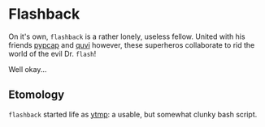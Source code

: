 # Flashback

On it's own, `flashback` is a rather lonely, useless fellow. United with his
friends [pypcap][] and [quvi][] however, these superheros collaborate to rid the
world of the evil Dr. `flash`!

Well okay...

## Etomology

`flashback` started life as [ytmp][]: a usable, but somewhat clunky bash script.

  [quvi]: http://quvi.sourceforge.net/
  [pypcap]: https://code.google.com/p/pypcap/
  [ytmp]: https://github.com/tlvince/ytmp
